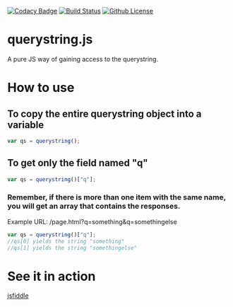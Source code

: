 [![Codacy Badge](https://api.codacy.com/project/badge/Grade/a4c1281442204b7090a037f8f85e38aa)](https://www.codacy.com/app/EldonMcGuinness/querystring.js?utm_source=github.com&amp;utm_medium=referral&amp;utm_content=EldonMcGuinness/querystring.js&amp;utm_campaign=Badge_Grade) [![Build Status](https://travis-ci.org/EldonMcGuinness/querystring.js.svg?branch=master)](https://travis-ci.org/EldonMcGuinness/querystring.js) [![Github License](https://img.shields.io/badge/license-MIT-blue)](https://github.com/EldonMcGuinness/querystring.js/blob/master/LICENSE)

# querystring.js
A pure JS way of gaining access to the querystring.

# How to use
## To copy the entire querystring object into a variable 
```javascript
var qs = querystring();
```

## To get only the field named "q"
```javascript
var qs = querystring()["q"];
```

### Remember, if there is more than one item with the same name, you will get an array that contains the responses.
Example URL: /page.html?q=something&q=somethingelse
```javascript
var qs = querystring()["q"];
//qs[0] yields the string "something"
//qs[1] yields the string "somethingelse"
```

# See it in action
[jsfiddle](https://jsfiddle.net/EldonMcGuinness/yhz8umqf/)
